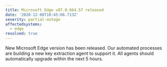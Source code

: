 ```yaml
---
title: Microsoft Edge v87.0.664.57 released
date: '2020-12-08T10:45:06.713Z'
severity: partial-outage
affectedsystems:
  - edge
resolved: true
---
```

New Microsoft Edge version has been released. Our automated processes are building a new key extraction agent to support it. All agents should automatically upgrade within the next 5 hours.

<!--- language code: en -->

